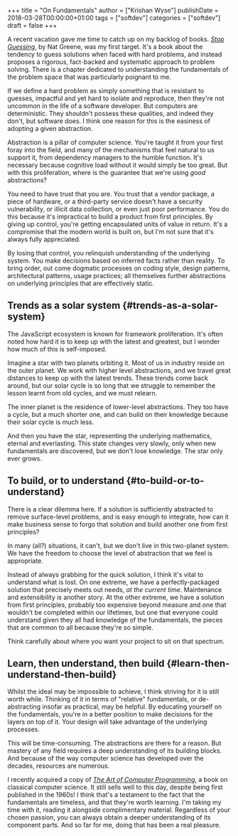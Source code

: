 +++
title = "On Fundamentals"
author = ["Krishan Wyse"]
publishDate = 2018-03-28T00:00:00+01:00
tags = ["softdev"]
categories = ["softdev"]
draft = false
+++

A recent vacation gave me time to catch up on my backlog of books.  [_Stop
Guessing_](http://www.stopguessingbook.com/), by Nat Greene, was my first target. It's a book about the tendency to
guess solutions when faced with hard problems, and instead proposes a rigorous,
fact-backed and systematic approach to problem solving. There is a chapter
dedicated to understanding the fundamentals of the problem space that was
particularly poignant to me.

If we define a hard problem as simply something that is resistant to guesses,
impactful and yet hard to isolate and reproduce, then they're not uncommon in
the life of a software developer. But computers are deterministic. They
shouldn't possess these qualities, and indeed they don't, but software does. I
think one reason for this is the easiness of adopting a given abstraction.

Abstraction is a pillar of computer science. You're taught it from your first
foray into the field, and many of the mechanisms that feel natural to us support
it, from dependency managers to the humble function. It's necessary because
cognitive load without it would simply be too great.  But with this
proliferation, where is the guarantee that we're using _good_ abstractions?

You need to have trust that you are. You trust that a vendor package, a piece of
hardware, or a third-party service doesn't have a security vulnerability, or
illicit data collection, or even just poor performance. You do this because it's
impractical to build a product from first principles. By giving up control,
you're getting encapsulated units of value in return. It's a compromise that the
modern world is built on, but I'm not sure that it's always fully appreciated.

By losing that control, you relinquish understanding of the underlying
system. You make decisions based on inferred facts rather than reality.  To
bring order, out come dogmatic processes on coding style, design patterns,
architectural patterns, usage practices; all themselves further abstractions on
underlying principles that are effectively static.


## Trends as a solar system {#trends-as-a-solar-system}

The JavaScript ecosystem is known for framework proliferation. It's often noted
how hard it is to keep up with the latest and greatest, but I wonder how much of
this is self-imposed.

Imagine a star with two planets orbiting it. Most of us in industry reside on
the outer planet. We work with higher level abstractions, and we travel great
distances to keep up with the latest trends. These trends come back around, but
our solar cycle is so long that we struggle to remember the lesson learnt from
old cycles, and we must relearn.

The inner planet is the residence of lower-level abstractions. They too have a
cycle, but a much shorter one, and can build on their knowledge because their
solar cycle is much less.

And then you have the star, representing the underlying mathematics, eternal and
everlasting. This state changes very slowly, only when new fundamentals are
discovered, but we don't lose knowledge. The star only ever grows.


## To build, or to understand {#to-build-or-to-understand}

There is a clear dilemma here. If a solution is sufficiently abstracted to
remove surface-level problems, and is easy enough to integrate, how can it make
business sense to forgo that solution and build another one from first
principles?

In many (all?) situations, it can't, but we don't live in this two-planet
system. We have the freedom to choose the level of abstraction that we feel is
appropriate.

Instead of always grabbing for the quick solution, I think it's vital to
understand what is lost. On one extreme, we have a perfectly-packaged solution
that precisely meets out needs, _at the current time_.  Maintenance and
extensibility is another story. At the other extreme, we have a solution from
first principles, probably too expensive beyond measure and one that wouldn't be
completed within our lifetimes, but one that everyone could understand given
they all had knowledge of the fundamentals, the pieces that are common to all
because they're so simple.

Think carefully about where you want your project to sit on that spectrum.


## Learn, then understand, then build {#learn-then-understand-then-build}

Whilst the ideal may be impossible to achieve, I think striving for it is still
worth while. Thinking of it in terms of "relative" fundamentals, or
de-abstracting insofar as practical, may be helpful. By educating yourself on
the fundamentals, you're in a better position to make decisions for the layers
on top of it. Your design will take advantage of the underlying processes.

This will be time-consuming. The abstractions are there for a reason.  But
mastery of any field requires a deep understanding of its building blocks. And
because of the way computer science has developed over the decades, resources
are numerous.

I recently acquired a copy of [_The Art of Computer Programming_](https://www-cs-faculty.stanford.edu/~knuth/taocp.html), a book on
classical computer science. It still sells well to this day, despite being first
published in the 1960s! I think that's a testament to the fact that the
fundamentals are timeless, and that they're worth learning. I'm taking my time
with it, reading it alongside complimentary material. Regardless of your chosen
passion, you can always obtain a deeper understanding of its component
parts. And so far for me, doing that has been a real pleasure.